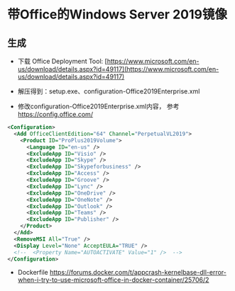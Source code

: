 # 带Office的Windows Server 2019镜像


## 生成

* 下载 Office Deployment Tool: [https://www.microsoft.com/en-us/download/details.aspx?id=49117](https://www.microsoft.com/en-us/download/details.aspx?id=49117)

* 解压得到：setup.exe、configuration-Office2019Enterprise.xml

* 修改configuration-Office2019Enterprise.xml内容， 参考 https://config.office.com/

``` xml
<Configuration>
  <Add OfficeClientEdition="64" Channel="PerpetualVL2019">
    <Product ID="ProPlus2019Volume">
      <Language ID="en-us" />
      <ExcludeApp ID="Visio" />
      <ExcludeApp ID="Skype" />
      <ExcludeApp ID="Skypeforbusiness" />
      <ExcludeApp ID="Access" />
      <ExcludeApp ID="Groove" />
      <ExcludeApp ID="Lync" />
      <ExcludeApp ID="OneDrive" />
      <ExcludeApp ID="OneNote" />
      <ExcludeApp ID="Outlook" />
      <ExcludeApp ID="Teams" />
      <ExcludeApp ID="Publisher" />
    </Product>
  </Add>
  <RemoveMSI All="True" /> 
  <Display Level="None" AcceptEULA="TRUE" />
  <!--  <Property Name="AUTOACTIVATE" Value="1" />  -->
</Configuration>
```

* Dockerfile
https://forums.docker.com/t/appcrash-kernelbase-dll-error-when-i-try-to-use-microsoft-office-in-docker-container/25706/2
```


```